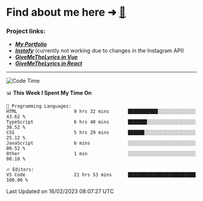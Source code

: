 # Find about me here ➜ [🧑](https://pauabella.dev)

### Project links:
- ***[My Portfolio](https://pauabella.dev)***
- ***[Instafy](https://instafy.me)*** (currently not working due to changes in the Instagram API)
- ***[GiveMeTheLyrics in Vue](https://lyrics.pauabella.dev)***
- ***[GiveMeTheLyrics in React](https://pauabella.dev/GiveMeTheLyrics)***

---
<!--START_SECTION:waka-->
![Code Time](http://img.shields.io/badge/Code%20Time-1%2C893%20hrs%2031%20mins-blue)

📊 **This Week I Spent My Time On** 

```text
💬 Programming Languages: 
HTML                     9 hrs 32 mins       ███████████░░░░░░░░░░░░░░   43.62 % 
TypeScript               6 hrs 40 mins       ███████░░░░░░░░░░░░░░░░░░   30.52 % 
CSS                      5 hrs 29 mins       ██████░░░░░░░░░░░░░░░░░░░   25.12 % 
JavaScript               6 mins              ░░░░░░░░░░░░░░░░░░░░░░░░░   00.52 % 
Other                    1 min               ░░░░░░░░░░░░░░░░░░░░░░░░░   00.10 % 

🔥 Editors: 
VS Code                  21 hrs 53 mins      █████████████████████████   100.00 % 

```


 Last Updated on 16/02/2023 08:07:27 UTC
<!--END_SECTION:waka-->
